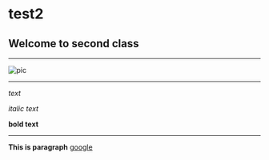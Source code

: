 # test2

## Welcome to second class

---

![pic](https://cdn.pixabay.com/photo/2015/04/23/22/00/tree-736885_1280.jpg)

---

*text*

*italic text*

**bold text**

---

**This is paragraph**
[google](www.google.com)